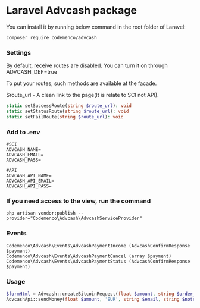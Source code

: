 # Laravel Advcash package
You can install it by running below command in the root folder of Laravel:
```$xslt
composer require codemenco/advcash
```
### Settings
By default, receive routes are disabled. You can turn it on through ADVCASH_DEF=true

To put your routes, such methods are available at the facade.

$route_url - A clean link to the page(It is relate to SCI not API).
```php
static setSuccessRoute(string $route_url): void
static setStatusRoute(string $route_url): void
static setFailRoute(string $route_url): void
```

### Add to .env
```text
#SCI
ADVCASH_NAME=
ADVCASH_EMAIL=
ADVCASH_PASS=

#API
ADVCASH_API_NAME=
ADVCASH_API_EMAIL=
ADVCASH_API_PASS=
```

### If you need access to the view, run the command

```$xslt
php artisan vendor:publish --provider="Codemenco\Advcash\AdvcashServiceProvider"
```

### Events
```text
Codemenco\Advcash\Events\AdvcashPaymentIncome (AdvcashConfirmResponse $payment)
Codemenco\Advcash\Events\AdvcashPaymentCancel (array $payment)
Codemenco\Advcash\Events\AdvcashPaymentStatus (AdvcashConfirmResponse $payment)
```

### Usage

```php
$formHtml = Advcash::createBitcoinRequest(float $amount, string $order_id): string
AdvcashApi::sendMoney(float $amount, 'EUR', string $email, string $note, false): string
```
